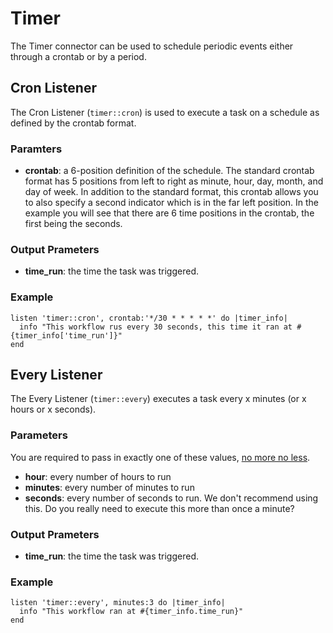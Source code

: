 # Timer
The Timer connector can be used to schedule periodic events either through a crontab or by a period.

## Cron Listener
The Cron Listener (`timer::cron`) is used to execute a task on a schedule as defined by the crontab format. 

### Paramters
- **crontab**: a 6-position definition of the schedule. The standard crontab format has 5 positions from left to right as minute, hour, day, month, and day of week. In addition to the standard format, this crontab allows you to also specify a second indicator which is in the far left position. In the example you will see that there are 6 time positions in the crontab, the first being the seconds.

### Output Prameters
- **time_run**: the time the task was triggered.

### Example
    listen 'timer::cron', crontab:'*/30 * * * * *' do |timer_info|
      info "This workflow rus every 30 seconds, this time it ran at #{timer_info['time_run']}"
    end

## Every Listener
The Every Listener (`timer::every`) executes a task every x minutes (or x hours or x seconds).

### Parameters
You are required to pass in exactly one of these values, [no more no less](https://www.youtube.com/watch?v=xOrgLj9lOwk).

- **hour**: every number of hours to run
- **minutes**: every number of minutes to run
- **seconds**: every number of seconds to run. We don't recommend using this. Do you really need to execute this more than once a minute?

### Output Prameters
- **time_run**: the time the task was triggered.

### Example
    listen 'timer::every', minutes:3 do |timer_info|
      info "This workflow ran at #{timer_info.time_run}"
    end

